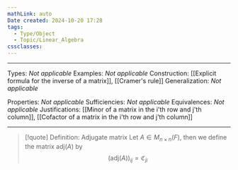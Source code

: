 ```yaml
---
mathLink: auto
Date created: 2024-10-20 17:28
tags:
  - Type/Object
  - Topic/Linear_Algebra
cssclasses:
---
```


---  

Types: _Not applicable_
Examples: _Not applicable_
Construction: [[Explicit formula for the inverse of a matrix]],  [[Cramer's rule]]
Generalization: _Not applicable_

Properties: _Not applicable_
Sufficiencies: _Not applicable_
Equivalences: _Not applicable_
Justifications: [[Minor of a matrix in the i'th row and j'th column]], [[Cofactor of a matrix in the i'th row and j'th column]]

---

> [!quote] Definition: Adjugate matrix
> Let $A\in M_{n\times n}(F)$, then we define the matrix $\text{adj}(A)$ by $$ (\text{adj}(A))_{ij}=\mathfrak C_{ji} $$




